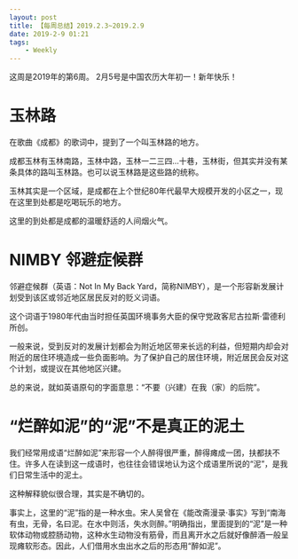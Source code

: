 ```yaml
---
layout: post
title: 【每周总结】2019.2.3~2019.2.9
date: 2019-2-9 01:21
tags:
    - Weekly
---
```


这周是2019年的第6周。
2月5号是中国农历大年初一！新年快乐！

# 玉林路

在歌曲《成都》的歌词中，提到了一个叫玉林路的地方。

成都玉林有玉林南路，玉林中路，玉林一二三四…十巷，玉林街，但其实并没有某条具体的路叫玉林路。也可以说玉林路是这些路的统称。

玉林其实是一个区域，是成都在上个世纪80年代最早大规模开发的小区之一，现在这里到处都是吃喝玩乐的地方。

这里的到处都是成都的温暖舒适的人间烟火气。

<!-- more -->

# NIMBY 邻避症候群

邻避症候群（英语：Not In My Back Yard，简称NIMBY），是一个形容新发展计划受到该区或邻近地区居民反对的贬义词语。

这个词语于1980年代由当时担任英国环境事务大臣的保守党政客尼古拉斯·雷德利所创。

一般来说，受到反对的发展计划都会为附近地区带来长远的利益，但短期内却会对附近的居住环境造成一些负面影响。为了保护自己的居住环境，附近居民会反对这个计划，或提议在其他地区兴建。

总的来说，就如英语原句的字面意思：“不要（兴建）在我（家）的后院”。

# “烂醉如泥”的“泥”不是真正的泥土

我们经常用成语“烂醉如泥”来形容一个人醉得很严重，醉得瘫成一团，扶都扶不住。许多人在读到这一成语时，也往往会错误地认为这个成语里所说的“泥”，是我们日常生活中的泥土。

这种解释貌似很合理，其实是不确切的。

事实上，这里的“泥”指的是一种水虫。宋人吴曾在《能改斋漫录·事实》写到“南海有虫，无骨，名曰泥。在水中则活，失水则醉。”明确指出，里面提到的“泥”是一种软体动物或腔肠动物，这种水生动物没有筋骨，而且离开水之后就好像醉酒一般呈现瘫软形态。因此，人们借用水虫出水之后的形态用“醉如泥”。
